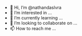 - 👋 Hi, I’m @nathandaslvra
- 👀 I’m interested in ...
- 🌱 I’m currently learning ...
- 💞️ I’m looking to collaborate on ...
- 📫 How to reach me ...

<!---
nathandaslvra/nathandaslvra is a ✨ special ✨ repository because its `README.md` (this file) appears on your GitHub profile.
You can click the Preview link to take a look at your changes.
--->
